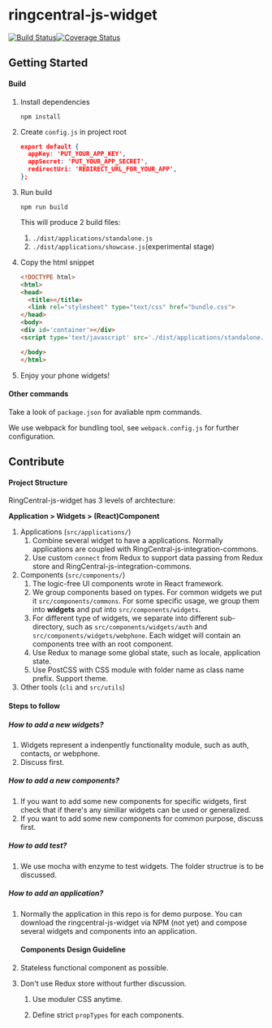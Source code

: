 # ringcentral-js-widget

[![Build Status](https://travis-ci.org/ringcentral/ringcentral-js-widget.svg?branch=master)](https://travis-ci.org/ringcentral/ringcentral-js-widget)[![Coverage Status](https://coveralls.io/repos/github/ringcentral/ringcentral-js-widget/badge.svg?branch=master)](https://coveralls.io/github/ringcentral/ringcentral-js-widget?branch=master)

## Getting Started

#### Build

1. Install dependencies

    ```shell
    npm install
    ```

2. Create `config.js` in project root

   ```json
   export default {
     appKey: 'PUT_YOUR_APP_KEY',
     appSecret: 'PUT_YOUR_APP_SECRET',
     redirectUri: 'REDIRECT_URL_FOR_YOUR_APP',
   };
   ```

3. Run build

    ```shell
    npm run build
    ```

    This will produce 2 build files:

   1. `./dist/applications/standalone.js`
   2. `./dist/applications/showcase.js`(experimental stage)

4. Copy the html snippet

   ```html
   <!DOCTYPE html>
   <html>
   <head>
     <title></title>
     <link rel="stylesheet" type="text/css" href="bundle.css">
   </head>
   <body>
   <div id='container'></div>
   <script type='text/javascript' src='./dist/applications/standalone.js'></script>

   </body>
   </html>
   ```

5. Enjoy your phone widgets!


#### Other commands

Take a look of `package.json` for avaliable npm commands.

We use webpack for bundling tool, see `webpack.config.js` for further configuration.



## Contribute

#### Project Structure

RingCentral-js-widget has 3 levels of archtecture:

**Application > Widgets > (React)Component**

   1. Applications (`src/applications/`)
      1. Combine several widget to have a applications. Normally applications are coupled with RingCentral-js-integration-commons.
      2. Use custom `connect` from Redux to support data passing from Redux store and RingCentral-js-integration-commons.
   2. Components (`src/components/`)
      1. The logic-free UI components wrote in React framework.
      2. We group components based on types. For common widgets we put it `src/components/commons`. For some specific usage, we group them into **widgets** and put into `src/components/widgets`.
      3. For different type of widgets, we separate into different sub-directory, such as `src/components/widgets/auth` and `src/components/widgets/webphone`. Each widget will contain an components tree with an root component.
      4. Use Redux to manage some global state, such as locale, application state.
      5. Use PostCSS with CSS module with folder name as class name prefix. Support theme.
   3. Other tools (`cli` and `src/utils`)


#### Steps to follow

##### How to add a new widgets?

1. Widgets represent a indenpently functionality module, such as auth, contacts, or webphone.
2. Discuss first.

##### How to add a new components?

1. If you want to add some new components for specific widgets, first check that if there's any similiar widgets can be used or generalized.
2. If you want to add some new components for common purpose, discuss first.

##### How to add test?

1. We use mocha with enzyme to test widgets. The folder structrue is to be discussed.

##### How to add an application?

1. Normally the application in this repo is for demo purpose. You can download the ringcentral-js-widget via NPM (not yet) and compose several widgets and components into an application.


   #### Components Design Guideline

1.    Stateless functional component as possible.

2.    Don't use Redux store without further discussion.

      1. Use moduler CSS anytime.

      2. Define strict `propTypes` for each components.

         ​
